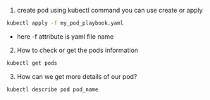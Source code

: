 1. create pod using kubectl command you can use create or apply
```sh
kubectl apply -f my_pod_playbook.yaml
```
 - here -f attribute is yaml file name
2. How to check or get the pods information 
```sh
kubectl get pods
```
3. How can we get more details of our pod?
```sh
kubectl describe pod pod_name
```
